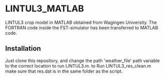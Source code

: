 # LINTUL3_MATLAB
LINTUL3 crop model in MATLAB obtained from Wagingen University. The FORTRAN code inside the FST-simulator has been transferred to MATLAB code.
## Installation
Just clone this repository, and change the path 'weather_file' path variable to the correct location to run LINTUL3.m. to Run LINTUL3_res_clean.m make sure that res.dat is in the same folder as the script.
